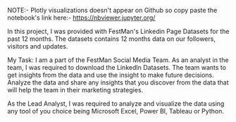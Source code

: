 NOTE:- 
Plotly visualizations doesn't appear on Github so copy paste the notebook's link here:- https://nbviewer.jupyter.org/

In this project, I was provided with FestMan's Linkedin Page Datasets for the past 12 months. The datasets contains 12 months data on our followers, visitors and updates.

My Task:
I am a part of the FestMan Social Media Team. As an analyst in the team, I was required to download the LinkedIn Datasets.
The team wants to get insights from the data and use the insight to make future decisions. Analyze the data and share any insights that you discover from the data 
that will help the team in their marketing strategies.

As the Lead Analyst, I was required to analyze and visualize the data using any tool of you choice being Microsoft Excel, Power BI, Tableau or Python.

